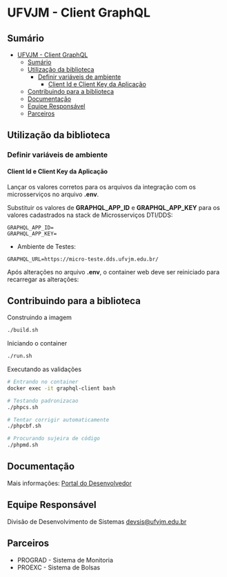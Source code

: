 # UFVJM - Client GraphQL

## Sumário

* [UFVJM - Client GraphQL](#ufvjm---client-graphql)
  * [Sumário](#sumário)
  * [Utilização da biblioteca](#utilização-da-biblioteca)
     * [Definir variáveis de ambiente](#definir-variáveis-de-ambiente)
        * [Client Id e Client Key da Aplicação](#client-id-e-client-key-da-aplicação)
  * [Contribuindo para a biblioteca](#contribuindo-para-a-biblioteca)
  * [Documentação](#documentação)
  * [Equipe Responsável](#equipe-responsável)
  * [Parceiros](#parceiros)

## Utilização da biblioteca

### Definir variáveis de ambiente

#### Client Id e Client Key da Aplicação

Lançar os valores corretos para os arquivos da integração com os microsserviços no arquivo **.env**. 

Substituir os valores de **GRAPHQL_APP_ID** e **GRAPHQL_APP_KEY** para os valores cadastrados na stack de Microsserviços DTI/DDS:

```env
GRAPHQL_APP_ID=
GRAPHQL_APP_KEY=
```

* Ambiente de Testes:

```
GRAPHQL_URL=https://micro-teste.dds.ufvjm.edu.br/
```

Após alterações no arquivo **.env**, o container web deve ser reiniciado para recarregar as alterações:

## Contribuindo para a biblioteca

Construindo a imagem

```bash
./build.sh
```

Iniciando o container

```bash
./run.sh
```

Executando as validações

```bash
# Entrando no container
docker exec -it graphql-client bash

# Testando padronizacao
./phpcs.sh

# Tentar corrigir automaticamente
./phpcbf.sh

# Procurando sujeira de código
./phpmd.sh
```

## Documentação

Mais informações: [Portal do Desenvolvedor](https://portal-dev-teste.dds.ufvjm.edu.br/)

## Equipe Responsável

Divisão de Desenvolvimento de Sistemas <devsis@ufvjm.edu.br>

## Parceiros

* PROGRAD - Sistema de Monitoria
* PROEXC - Sistema de Bolsas
